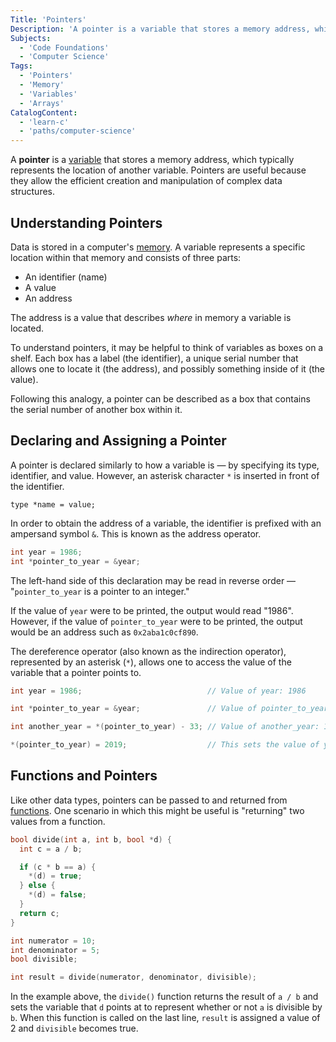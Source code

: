 ```yaml
---
Title: 'Pointers'
Description: 'A pointer is a variable that stores a memory address, which typically represents the location of another variable.'
Subjects:
  - 'Code Foundations'
  - 'Computer Science'
Tags:
  - 'Pointers'
  - 'Memory'
  - 'Variables'
  - 'Arrays'
CatalogContent:
  - 'learn-c'
  - 'paths/computer-science'
---
```


A **pointer** is a [variable](https://www.codecademy.com/resources/docs/c/variables) that stores a memory address, which typically represents the location of another variable. Pointers are useful because they allow the efficient creation and manipulation of complex data structures.

## Understanding Pointers

Data is stored in a computer's [memory](https://www.codecademy.com/resources/docs/general/computer-hardware/ram). A variable represents a specific location within that memory and consists of three parts:

- An identifier (name)
- A value
- An address

The address is a value that describes _where_ in memory a variable is located.

To understand pointers, it may be helpful to think of variables as boxes on a shelf. Each box has a label (the identifier), a unique serial number that allows one to locate it (the address), and possibly something inside of it (the value).

Following this analogy, a pointer can be described as a box that contains the serial number of another box within it.

## Declaring and Assigning a Pointer

A pointer is declared similarly to how a variable is — by specifying its type, identifier, and value. However, an asterisk character `*` is inserted in front of the identifier.

```pseudo
type *name = value;
```

In order to obtain the address of a variable, the identifier is prefixed with an ampersand symbol `&`. This is known as the address operator.

```c
int year = 1986;
int *pointer_to_year = &year;
```

The left-hand side of this declaration may be read in reverse order — "`pointer_to_year` is a pointer to an integer."

If the value of `year` were to be printed, the output would read "1986". However, if the value of `pointer_to_year` were to be printed, the output would be an address such as `0x2aba1c0cf890`.

The dereference operator (also known as the indirection operator), represented by an asterisk (`*`), allows one to access the value of the variable that a pointer points to.

```c
int year = 1986;                            // Value of year: 1986

int *pointer_to_year = &year;               // Value of pointer_to_year: 0x2aba1c0cf890

int another_year = *(pointer_to_year) - 33; // Value of another_year: 1953

*(pointer_to_year) = 2019;                  // This sets the value of year to 2019
```

## Functions and Pointers

Like other data types, pointers can be passed to and returned from [functions](https://www.codecademy.com/resources/docs/c/functions). One scenario in which this might be useful is "returning" two values from a function.

```c
bool divide(int a, int b, bool *d) {
  int c = a / b;

  if (c * b == a) {
    *(d) = true;
  } else {
    *(d) = false;
  }
  return c;
}

int numerator = 10;
int denominator = 5;
bool divisible;

int result = divide(numerator, denominator, divisible);
```

In the example above, the `divide()` function returns the result of `a / b` and sets the variable that `d` points at to represent whether or not `a` is divisible by `b`. When this function is called on the last line, `result` is assigned a value of 2 and `divisible` becomes true.
